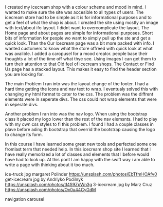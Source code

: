 <!-- Creating the Site -->
I created my icecream shop with a colour scheme and mood in mind. I wanted to make sure the site was accesible to all types of users. The icecream store had to be simple as it is for informational purposes and to get a feel of what the shop is about. 
I created the site using mostly an image with text/about ifo layout. I didnt want to overcomplicate the layout. The Home page and about pages are simple for informational purposes. Short bits of information for people wo want to simply pull up the ste and get a quick look. 
Than the Our Icecream page was a bit more packed with info. I wanted customers to know what the store offreed with quick look at what was avalible. I added a caropusel for a mood creator. people base their thoughts a lot of the time off what thye see. Using images I can get them to turn their attention to that Old feel of icecream shops. 
The Contact or Find Us page has a stacked layout. This makes it easy to find the header section you are looking for. 

<!-- Problems I ran into -->
The main Problem I ran into was the layout change of the footer. I had a hard time getting the icons and nav text to wrap. I eventualy solved this with changing my html format to cater to the css. The problem was the diffrent elements were in seperate divs. The css could not wrap elements that were in seperate divs. 

Another problem I ran into was the nav logo. When using the bootstrap class it placed my logo lower than the rest of the nav elemsnts. I had to play with my own css styles to fi this problem. I found I had a couple classes in plave before ading th bootstrap that overrid the bootstrap causing the logo to change its form. 

<!-- What I learned -->
In this course I have learned some great new tools and perfected some one fromlast term that needed help. In this icecream shop site I learned that I have really memorized a lot of classes and elements that I before would have had to look up. At this pont I am happy with the swift way i am able to write a page with thinking about it too much. 

<!-- list of Assets -->

<!-- images in carousel -->
ice-truck jpg margaret Polinder https://unsplash.com/photos/EbTfmHOAfv0
get-icecream jpg by Andriyko Podilnyk https://unsplash.com/photos/tI4S9ZpWn3g
3-icecream jpg by Marz Cruz https://unsplash.com/photos/Ov0u44CyGdM

<!-- elements that used bootstrap -->
navigation
carousel
